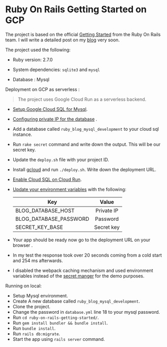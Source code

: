 # Ruby On Rails Getting Started on GCP

The project is based on the official [Getting Started](https://guides.rubyonrails.org/getting_started.html) from the Ruby On Rails team. I will write a detailed post on my [blog](https://dev.to/hadyrashwan) very soon.

The project used the following:

* Ruby version: 2.7.0

* System dependencies: `sqlite3` and `mysql`

* Database : Mysql 

Deployment on GCP as serverless :

> The project uses Google Cloud Run as a serverless backend. 

* [Setup Google Cloud SQL for Mysql](https://cloud.google.com/sql/docs/mysql/create-instance).
* [Configuring private IP for the database](https://cloud.google.com/sql/docs/mysql/configure-private-ip) .
* Add a database called `ruby_blog_mysql_development` to your cloud sql instance.
* Run `rake secret` command and write down the output. This will be our secret key.
* Update the `deploy.sh` file with your project ID.
* Install [gcloud](https://cloud.google.com/sdk/install) and run `./deploy.sh`. Write down the deployment URL.
* [Enable Cloud SQL on Cloud Run](https://cloud.google.com/sql/docs/mysql/connect-run).
* [Update your environment variables](https://cloud.google.com/run/docs/configuring/environment-variables) with the following:
    
    | Key         | Value         
    | ------------- |:-------------:|
    | BLOG_DATABASE_HOST     |  Private IP |
    | BLOG_DATABASE_PASSWORD      | Password|
    | SECRET_KEY_BASE | Secret key     |
* Your app should be ready now go to the deployment URL on your browser .
*  In my test the response took over 20 seconds coming from a cold start and  254 ms afterwards. 
* I disabled the webpack caching mechanism and used environment variables instead of the [secret manger](https://cloud.google.com/secret-manager/docs/creating-and-accessing-secrets#create_a_secret) for the demo purposes.

Running on local:

* Setup Mysql environment.
* Create A new database called `ruby_blog_mysql_development`.
* Clone the project.
* Change the password in `database.yml` line 18 to your mysql password.
* Run `cd ruby-on-rails-getting-started/`.
* Run `gem install bundler && bundle install`.
* Run `bundle install`.
* Run `rails db:migrate`.
* Start the app using `rails server` command.